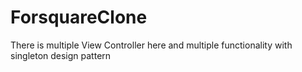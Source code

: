 # ForsquareClone
 There is multiple View Controller here and multiple functionality with singleton design pattern
